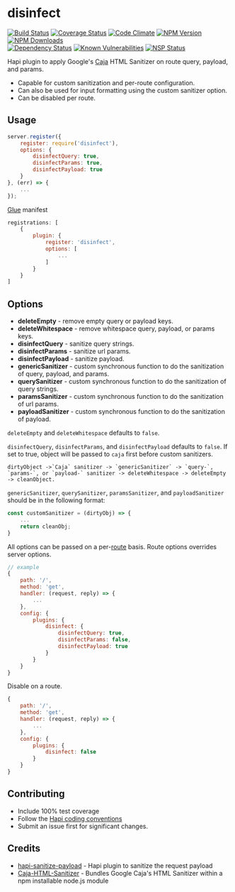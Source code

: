 # disinfect
[![Build Status](https://travis-ci.org/genediazjr/disinfect.svg?branch=master)](https://travis-ci.org/genediazjr/disinfect)
[![Coverage Status](https://coveralls.io/repos/github/genediazjr/disinfect/badge.svg?branch=master)](https://coveralls.io/github/genediazjr/disinfect?branch=master)
[![Code Climate](https://codeclimate.com/github/genediazjr/disinfect/badges/gpa.svg)](https://codeclimate.com/github/genediazjr/disinfect)
[![NPM Version](https://badge.fury.io/js/disinfect.svg)](https://www.npmjs.com/disinfect)
[![NPM Downloads](https://img.shields.io/npm/dt/disinfect.svg?maxAge=2592000)](https://www.npmjs.com/disinfect)<br>
[![Dependency Status](https://david-dm.org/genediazjr/disinfect.svg)](https://david-dm.org/genediazjr/disinfect)
[![Known Vulnerabilities](https://snyk.io/test/github/genediazjr/disinfect/badge.svg)](https://snyk.io/test/github/genediazjr/disinfect)
[![NSP Status](https://nodesecurity.io/orgs/genediazjr/projects/57a4e17d-bf27-4150-b763-3c92b244d2c5/badge)](https://nodesecurity.io/orgs/genediazjr/projects/57a4e17d-bf27-4150-b763-3c92b244d2c5)

Hapi plugin to apply Google's [Caja](https://github.com/google/caja) HTML Sanitizer on route query, payload, and params.

* Capable for custom sanitization and per-route configuration.
* Can also be used for input formatting using the custom sanitizer option.
* Can be disabled per route.

## Usage

```js
server.register({
    register: require('disinfect'),
    options: {
        disinfectQuery: true,
        disinfectParams: true,
        disinfectPayload: true
    }
}, (err) => {
    ...
});
```
[Glue](https://github.com/hapijs/glue) manifest
```js
registrations: [
    {
        plugin: {
            register: 'disinfect',
            options: [
                ...
            ]
        }
    }
]
```

## Options

* **deleteEmpty** - remove empty query or payload keys.
* **deleteWhitespace** - remove whitespace query, payload, or params keys.
* **disinfectQuery** - sanitize query strings.
* **disinfectParams** - sanitize url params.
* **disinfectPayload** - sanitize payload.
* **genericSanitizer** - custom synchronous function to do the sanitization of query, payload, and params.
* **querySanitizer** - custom synchronous function to do the sanitization of query strings.
* **paramsSanitizer** - custom synchronous function to do the sanitization of url params.
* **payloadSanitizer** - custom synchronous function to do the sanitization of payload.

`deleteEmpty` and `deleteWhitespace` defaults to `false`.

`disinfectQuery`, `disinfectParams`, and `disinfectPayload` defaults to `false`. If set to true, object will be passed to `caja` first before custom sanitizers.

```
dirtyObject ->`Caja` sanitizer -> `genericSanitizer` -> `query-`, `params-`, or `payload-` sanitizer -> deleteWhitespace -> deleteEmpty -> cleanObject.
```

`genericSanitizer`, `querySanitizer`, `paramsSanitizer`, and `payloadSanitizer` should be in the following format:

```js
const customSanitizer = (dirtyObj) => {
    ...
    return cleanObj;
}
```

All options can be passed on a per-[route](http://hapijs.com/api#route-options) basis. Route options overrides server options.

```js
// example
{
    path: '/',
    method: 'get',
    handler: (request, reply) => {
        ...
    },
    config: {
        plugins: {
            disinfect: {
                disinfectQuery: true,
                disinfectParams: false,
                disinfectPayload: true
            }
        }
    }
}
```

Disable on a route.
```js
{
    path: '/',
    method: 'get',
    handler: (request, reply) => {
        ...
    },
    config: {
        plugins: {
            disinfect: false
        }
    }
}
```

## Contributing
* Include 100% test coverage
* Follow the [Hapi coding conventions](http://hapijs.com/styleguide)
* Submit an issue first for significant changes.

## Credits
* [hapi-sanitize-payload](https://github.com/lob/hapi-sanitize-payload) - Hapi plugin to sanitize the request payload
* [Caja-HTML-Sanitizer](https://github.com/theSmaw/Caja-HTML-Sanitizer) - Bundles Google Caja's HTML Sanitizer within a npm installable node.js module
